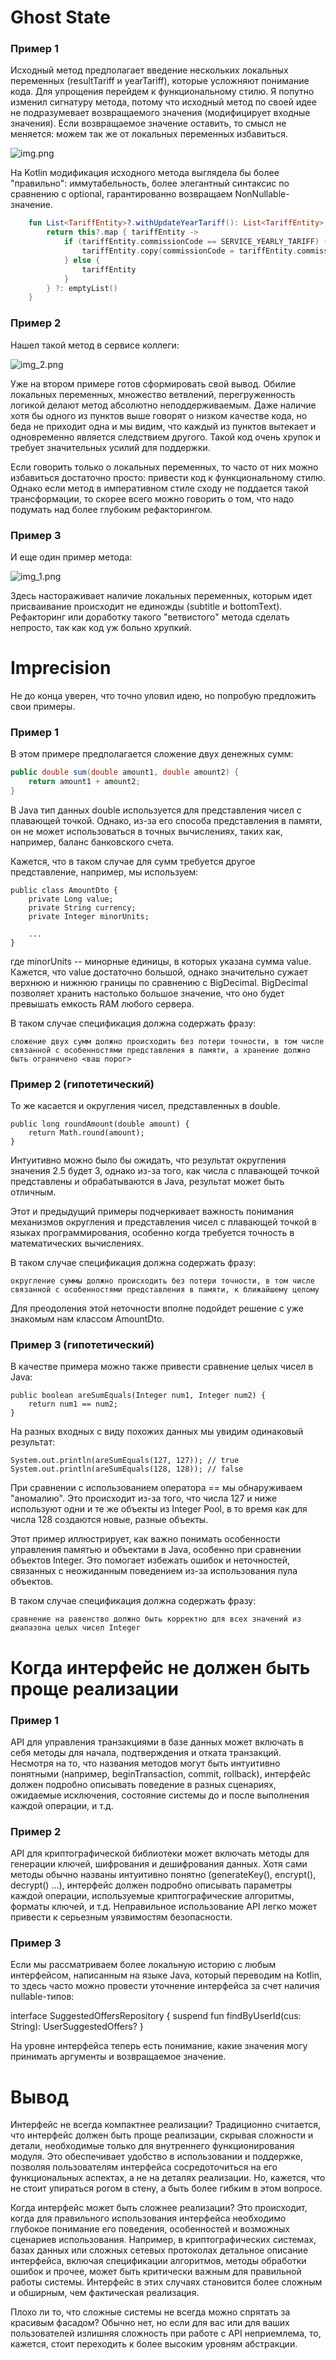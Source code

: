 # Ghost State

### Пример 1

Исходный метод предполагает введение нескольких локальных переменных (resultTariff и yearTariff), которые усложняют понимание кода. Для упрощения перейдем к функциональному стилю. Я попутно изменил сигнатуру метода, потому что исходный метод по своей идее не подразумевает возвращаемого значения (модифицирует входные значения). Если возвращаемое значение оставить, то смысл не меняется: можем так же от локальных переменных избавиться. 

![img.png](img.png)

На Kotlin модификация исходного метода выглядела бы более "правильно": иммутабельность, более элегантный синтаксис по сравнению с optional, гарантированно возвращаем NonNullable-значение.

```kotlin
    fun List<TariffEntity>?.withUpdateYearTariff(): List<TariffEntity> {
        return this?.map { tariffEntity ->
            if (tariffEntity.commissionCode == SERVICE_YEARLY_TARIFF) {
                tariffEntity.copy(commissionCode = tariffEntity.commissionRange.from + tariffEntity.commissionCode)
            } else {
                tariffEntity
            }
        } ?: emptyList()
    }
```

### Пример 2

Нашел такой метод в сервисе коллеги:

![img_2.png](img_2.png)

Уже на втором примере готов сформировать свой вывод. Обилие локальных переменных, множество ветвлений, перегруженность логикой делают метод абсолютно неподдерживаемым. Даже наличие хотя бы одного из пунктов выше говорят о низком качестве кода, но беда не приходит одна и мы видим, что каждый из пунктов вытекает и одновременно является следствием другого. Такой код очень хрупок и требует значительных усилий для поддержки.

Если говорить только о локальных переменных, то часто от них можно избавиться достаточно просто: привести код к функциональному стилю. Однако если метод в императивном стиле сходу не поддается такой трансформации, то скорее всего можно говорить о том, что надо подумать над более глубоким рефакторингом.


### Пример 3

И еще один пример метода:

![img_1.png](img_1.png)

Здесь настораживает наличие локальных переменных, которым идет присваивание происходит не единожды (subtitle и bottomText).
Рефакторинг или доработку такого "ветвистого" метода сделать непросто, так как код уж больно хрупкий.

# Imprecision

Не до конца уверен, что точно уловил идею, но попробую предложить свои примеры.

### Пример 1

В этом примере предполагается сложение двух денежных сумм:

```java
public double sum(double amount1, double amount2) {
    return amount1 + amount2;
}
```

В Java тип данных double используется для представления чисел с плавающей точкой. Однако, из-за его способа представления в памяти, он не может использоваться в точных вычислениях, таких как, например, баланс банковского счета.

Кажется, что в таком случае для сумм требуется другое представление, например, мы используем:

```
public class AmountDto {
    private Long value;
    private String currency;
    private Integer minorUnits;
    
    ...   
}
```

где minorUnits -- минорные единицы, в которых указана сумма value. Кажется, что value достаточно большой, однако значительно сужает верхнюю и нижнюю границы по сравнению с BigDecimal. BigDecimal позволяет хранить настолько большое значение, что оно будет превышать емкость RAM любого сервера.

В таком случае спецификация должна содержать фразу:

```
сложение двух сумм должно происходить без потери точности, в том числе связанной с особенностями представления в памяти, а хранение должно быть ограничено <ваш порог>
```

### Пример 2 (гипотетический)

То же касается и округления чисел, представленных в double. 

```
public long roundAmount(double amount) {
    return Math.round(amount);
}
```

Интуитивно можно было бы ожидать, что результат округления значения 2.5 будет 3, однако из-за того, как числа с плавающей точкой представлены и обрабатываются в Java, результат может быть отличным.

Этот и предыдущий примеры подчеркивает важность понимания механизмов округления и представления чисел с плавающей точкой в языках программирования, особенно когда требуется точность в математических вычислениях.

В таком случае спецификация должна содержать фразу:

```
округление суммы должно происходить без потери точности, в том числе связанной с особенностями представления в памяти, к ближайшему целому
```

Для преодоления этой неточности вполне подойдет решение с уже знакомым нам классом AmountDto.


### Пример 3 (гипотетический)

В качестве примера можно также привести сравнение целых чисел в Java:

```
public boolean areSumEquals(Integer num1, Integer num2) {
    return num1 == num2;
}
```

На разных входных с виду похожих данных мы увидим одинаковый результат:

```
System.out.println(areSumEquals(127, 127)); // true
System.out.println(areSumEquals(128, 128)); // false
```

При сравнении с использованием оператора == мы обнаруживаем "аномалию". Это происходит из-за того, что числа 127 и ниже используют одни и те же объекты из Integer Pool, в то время как для числа 128 создаются новые, разные объекты.

Этот пример иллюстрирует, как важно понимать особенности управления памятью и объектами в Java, особенно при сравнении объектов Integer. Это помогает избежать ошибок и неточностей, связанных с неожиданным поведением из-за использования пула объектов.

В таком случае спецификация должна содержать фразу:

```
сравнение на равенство должно быть корректно для всех значений из диапазона целых чисел Integer
```


# Когда интерфейс не должен быть проще реализации

### Пример 1

API для управления транзакциями в базе данных может включать в себя методы для начала, подтверждения и отката транзакций. Несмотря на то, что названия методов могут быть интуитивно понятными (например, beginTransaction, commit, rollback), интерфейс должен подробно описывать поведение в разных сценариях, ожидаемые исключения, состояние системы до и после выполнения каждой операции, и т.д.

### Пример 2

API для криптографической библиотеки может включать методы для генерации ключей, шифрования и дешифрования данных. Хотя сами методы обычно названы интуитивно понятно (generateKey(), encrypt(), decrypt() ...), интерфейс должен подробно описывать параметры каждой операции, используемые криптографические алгоритмы, форматы ключей, и т.д. Неправильное использование API легко может привести к серьезным уязвимостям безопасности.

### Пример 3

Если мы рассматриваем более локальную историю с любым интерфейсом, написанным на языке Java, который переводим на Kotlin,
то здесь часто можно провести уточнение интерфейса за счет наличия nullable-типов:

interface SuggestedOffersRepository {
    suspend fun findByUserId(cus: String): UserSuggestedOffers?
}

На уровне интерфейса теперь есть понимание, какие значения могу принимать аргументы и возвращаемое значение.

# Вывод

Интерфейс не всегда компактнее реализации? Традиционно считается, что интерфейс должен быть проще реализации, скрывая сложности и детали, необходимые только для внутреннего функционирования модуля. Это обеспечивает удобство в использовании и поддержке, позволяя пользователям интерфейса сосредоточиться на его функциональных аспектах, а не на деталях реализации. Но, кажется, что не стоит упираться рогом в стену, а быть более гибким в этом вопросе.

Когда интерфейс может быть сложнее реализации? Это происходит, когда для правильного использования интерфейса необходимо глубокое понимание его поведения, особенностей и возможных сценариев использования. Например, в криптографических системах, базах данных или сложных сетевых протоколах детальное описание интерфейса, включая спецификации алгоритмов, методы обработки ошибок и прочее, может быть критически важным для правильной работы системы. Интерфейс в этих случаях становится более сложным и обширным, чем фактическая реализация.

Плохо ли то, что сложные системы не всегда можно спрятать за красивым фасадом? Обычно нет, но если для вас или для ваших пользователей излишняя сложность при работе с API неприемлема, то, кажется, стоит переходить к более высоким уровням абстракции.
